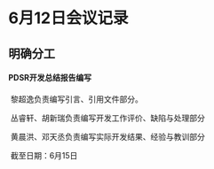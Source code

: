 # 6月12日会议记录

## 明确分工

#### PDSR开发总结报告编写

​		黎超逸负责编写引言、引用文件部分。

​		丛睿轩、胡新瑞负责编写开发工作评价、缺陷与处理部分

​		黄晨洪、邓天丞负责编写实际开发结果、经验与教训部分

​		截至日期：6月15日

###### 



